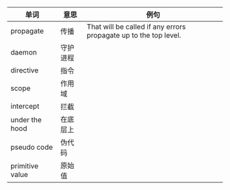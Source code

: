 
| 单词              | 意思   | 例句                                                               |
| --------------- | ---- | ---------------------------------------------------------------- |
| propagate       | 传播   | That will be called if any errors propagate up to the top level. |
| daemon          | 守护进程 |                                                                  |
| directive       | 指令   |                                                                  |
| scope           | 作用域  |                                                                  |
| intercept       | 拦截   |                                                                  |
| under the hood  | 在底层上 |                                                                  |
| pseudo code     | 伪代码  |                                                                  |
| primitive value | 原始值  |                                                                  |
